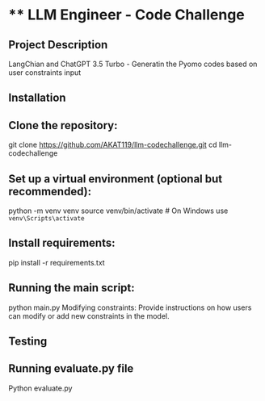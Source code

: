 # ** LLM Engineer - Code Challenge

## Project Description

LangChian and ChatGPT 3.5 Turbo - Generatin the Pyomo codes based on user constraints input

## Installation

## Clone the repository:

git clone https://github.com/AKAT119/llm-codechallenge.git
cd llm-codechallenge

## Set up a virtual environment (optional but recommended):
python -m venv venv
source venv/bin/activate  # On Windows use `venv\Scripts\activate`

## Install requirements:

pip install -r requirements.txt


## Running the main script: 

python main.py
Modifying constraints:
Provide instructions on how users can modify or add new constraints in the model.

## Testing

## Running evaluate.py file 

Python evaluate.py 

